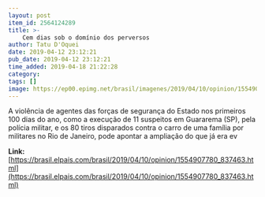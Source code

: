 ```yaml
---
layout: post
item_id: 2564124289
title: >-
    Cem dias sob o domínio dos perversos
author: Tatu D'Oquei
date: 2019-04-12 23:12:21
pub_date: 2019-04-12 23:12:21
time_added: 2019-04-18 21:22:28
category: 
tags: []
image: https://ep00.epimg.net/brasil/imagenes/2019/04/10/opinion/1554907780_837463_1554910536_rrss_normal.jpg
---
```


A violência de agentes das forças de segurança do Estado nos primeiros 100 dias do ano, como a execução de 11 suspeitos em Guararema (SP), pela polícia militar, e os 80 tiros disparados contra o carro de uma família por militares no Rio de Janeiro, pode apontar a ampliação do que já era ev

**Link:** [https://brasil.elpais.com/brasil/2019/04/10/opinion/1554907780_837463.html](https://brasil.elpais.com/brasil/2019/04/10/opinion/1554907780_837463.html)

